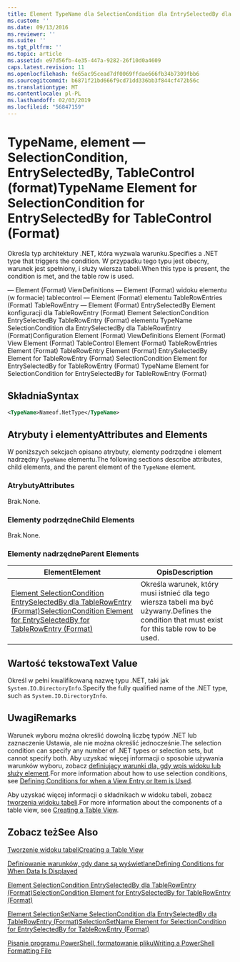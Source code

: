 ```yaml
---
title: Element TypeName dla SelectionCondition dla EntrySelectedBy dla tablecontrol — (w formacie) | Dokumentacja firmy Microsoft
ms.custom: ''
ms.date: 09/13/2016
ms.reviewer: ''
ms.suite: ''
ms.tgt_pltfrm: ''
ms.topic: article
ms.assetid: e97d56fb-4e35-447a-9282-26f10d0a4609
caps.latest.revision: 11
ms.openlocfilehash: fe65ac95cead7df0069ffdae666fb34b7309fbb6
ms.sourcegitcommit: b6871f21bd666f9cd71dd336bb3f844cf472b56c
ms.translationtype: MT
ms.contentlocale: pl-PL
ms.lasthandoff: 02/03/2019
ms.locfileid: "56847159"
---
```

# <a name="typename-element-for-selectioncondition-for-entryselectedby-for-tablecontrol-format"></a><span data-ttu-id="5bebd-102">TypeName, element — SelectionCondition, EntrySelectedBy, TableControl (format)</span><span class="sxs-lookup"><span data-stu-id="5bebd-102">TypeName Element for SelectionCondition for EntrySelectedBy for TableControl (Format)</span></span>

<span data-ttu-id="5bebd-103">Określa typ architektury .NET, która wyzwala warunku.</span><span class="sxs-lookup"><span data-stu-id="5bebd-103">Specifies a .NET type that triggers the condition.</span></span> <span data-ttu-id="5bebd-104">W przypadku tego typu jest obecny, warunek jest spełniony, i służy wiersza tabeli.</span><span class="sxs-lookup"><span data-stu-id="5bebd-104">When this type is present, the condition is met, and the table row is used.</span></span>

<span data-ttu-id="5bebd-105">— Element (Format) ViewDefinitions — Element (Format) widoku elementu (w formacie) tablecontrol — Element (Format) elementu TableRowEntries (Format) TableRowEntry — Element (Format) EntrySelectedBy Element konfiguracji dla TableRowEntry (Format) Element SelectionCondition EntrySelectedBy TableRowEntry (Format) elementu TypeName SelectionCondition dla EntrySelectedBy dla TableRowEntry (Format)</span><span class="sxs-lookup"><span data-stu-id="5bebd-105">Configuration Element (Format) ViewDefinitions Element (Format) View Element (Format) TableControl Element (Format) TableRowEntries Element (Format) TableRowEntry Element (Format) EntrySelectedBy Element for TableRowEntry (Format) SelectionCondition Element for EntrySelectedBy for TableRowEntry (Format) TypeName Element for SelectionCondition for EntrySelectedBy for TableRowEntry (Format)</span></span>

## <a name="syntax"></a><span data-ttu-id="5bebd-106">Składnia</span><span class="sxs-lookup"><span data-stu-id="5bebd-106">Syntax</span></span>

```xml
<TypeName>Nameof.NetType</TypeName>
```

## <a name="attributes-and-elements"></a><span data-ttu-id="5bebd-107">Atrybuty i elementy</span><span class="sxs-lookup"><span data-stu-id="5bebd-107">Attributes and Elements</span></span>

<span data-ttu-id="5bebd-108">W poniższych sekcjach opisano atrybuty, elementy podrzędne i element nadrzędny `TypeName` elementu.</span><span class="sxs-lookup"><span data-stu-id="5bebd-108">The following sections describe attributes, child elements, and the parent element of the `TypeName` element.</span></span>

### <a name="attributes"></a><span data-ttu-id="5bebd-109">Atrybuty</span><span class="sxs-lookup"><span data-stu-id="5bebd-109">Attributes</span></span>

<span data-ttu-id="5bebd-110">Brak.</span><span class="sxs-lookup"><span data-stu-id="5bebd-110">None.</span></span>

### <a name="child-elements"></a><span data-ttu-id="5bebd-111">Elementy podrzędne</span><span class="sxs-lookup"><span data-stu-id="5bebd-111">Child Elements</span></span>

<span data-ttu-id="5bebd-112">Brak.</span><span class="sxs-lookup"><span data-stu-id="5bebd-112">None.</span></span>

### <a name="parent-elements"></a><span data-ttu-id="5bebd-113">Elementy nadrzędne</span><span class="sxs-lookup"><span data-stu-id="5bebd-113">Parent Elements</span></span>

|<span data-ttu-id="5bebd-114">Element</span><span class="sxs-lookup"><span data-stu-id="5bebd-114">Element</span></span>|<span data-ttu-id="5bebd-115">Opis</span><span class="sxs-lookup"><span data-stu-id="5bebd-115">Description</span></span>|
|-------------|-----------------|
|[<span data-ttu-id="5bebd-116">Element SelectionCondition EntrySelectedBy dla TableRowEntry (Format)</span><span class="sxs-lookup"><span data-stu-id="5bebd-116">SelectionCondition Element for EntrySelectedBy for TableRowEntry (Format)</span></span>](./selectioncondition-element-for-entryselectedby-for-tablecontrol-format.md)|<span data-ttu-id="5bebd-117">Określa warunek, który musi istnieć dla tego wiersza tabeli ma być używany.</span><span class="sxs-lookup"><span data-stu-id="5bebd-117">Defines the condition that must exist for this table row to be used.</span></span>|

## <a name="text-value"></a><span data-ttu-id="5bebd-118">Wartość tekstowa</span><span class="sxs-lookup"><span data-stu-id="5bebd-118">Text Value</span></span>

<span data-ttu-id="5bebd-119">Określ w pełni kwalifikowaną nazwę typu .NET, taki jak `System.IO.DirectoryInfo`.</span><span class="sxs-lookup"><span data-stu-id="5bebd-119">Specify the fully qualified name of the .NET type, such as `System.IO.DirectoryInfo`.</span></span>

## <a name="remarks"></a><span data-ttu-id="5bebd-120">Uwagi</span><span class="sxs-lookup"><span data-stu-id="5bebd-120">Remarks</span></span>

<span data-ttu-id="5bebd-121">Warunek wyboru można określić dowolną liczbę typów .NET lub zaznaczenie Ustawia, ale nie można określić jednocześnie.</span><span class="sxs-lookup"><span data-stu-id="5bebd-121">The selection condition can specify any number of .NET types or selection sets, but cannot specify both.</span></span> <span data-ttu-id="5bebd-122">Aby uzyskać więcej informacji o sposobie używania warunków wyboru, zobacz [definiujący warunki dla, gdy wpis widoku lub służy element](./defining-conditions-for-displaying-data.md).</span><span class="sxs-lookup"><span data-stu-id="5bebd-122">For more information about how to use selection conditions, see [Defining Conditions for when a View Entry or Item is Used](./defining-conditions-for-displaying-data.md).</span></span>

<span data-ttu-id="5bebd-123">Aby uzyskać więcej informacji o składnikach w widoku tabeli, zobacz [tworzenia widoku tabeli](./creating-a-table-view.md).</span><span class="sxs-lookup"><span data-stu-id="5bebd-123">For more information about the components of a table view, see [Creating a Table View](./creating-a-table-view.md).</span></span>

## <a name="see-also"></a><span data-ttu-id="5bebd-124">Zobacz też</span><span class="sxs-lookup"><span data-stu-id="5bebd-124">See Also</span></span>

[<span data-ttu-id="5bebd-125">Tworzenie widoku tabeli</span><span class="sxs-lookup"><span data-stu-id="5bebd-125">Creating a Table View</span></span>](./creating-a-table-view.md)

[<span data-ttu-id="5bebd-126">Definiowanie warunków, gdy dane są wyświetlane</span><span class="sxs-lookup"><span data-stu-id="5bebd-126">Defining Conditions for When Data Is Displayed</span></span>](./defining-conditions-for-displaying-data.md)

[<span data-ttu-id="5bebd-127">Element SelectionCondition EntrySelectedBy dla TableRowEntry (Format)</span><span class="sxs-lookup"><span data-stu-id="5bebd-127">SelectionCondition Element for EntrySelectedBy for TableRowEntry (Format)</span></span>](./selectioncondition-element-for-entryselectedby-for-tablecontrol-format.md)

[<span data-ttu-id="5bebd-128">Element SelectionSetName SelectionCondition dla EntrySelectedBy dla TableRowEntry (Format)</span><span class="sxs-lookup"><span data-stu-id="5bebd-128">SelectionSetName Element for SelectionCondition for EntrySelectedBy for TableRowEntry (Format)</span></span>](./selectionsetname-element-for-selectioncondition-for-entryselectedby-for-tablecontrol-format.md)

[<span data-ttu-id="5bebd-129">Pisanie programu PowerShell, formatowanie pliku</span><span class="sxs-lookup"><span data-stu-id="5bebd-129">Writing a PowerShell Formatting File</span></span>](./writing-a-powershell-formatting-file.md)
